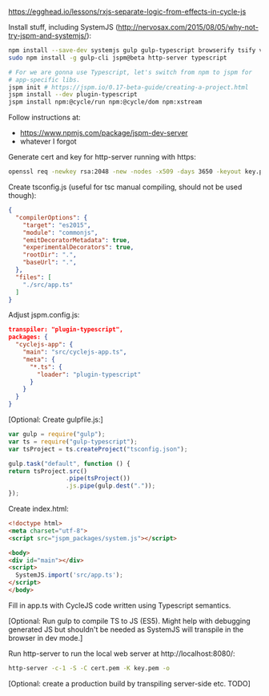 https://egghead.io/lessons/rxjs-separate-logic-from-effects-in-cycle-js



Install stuff, including SystemJS (http://nervosax.com/2015/08/05/why-not-try-jspm-and-systemjs/):

``` sh
npm install --save-dev systemjs gulp gulp-typescript browserify tsify vinyl-source-stream
sudo npm install -g gulp-cli jspm@beta http-server typescript

# For we are gonna use Typescript, let's switch from npm to jspm for
# app-specific libs.
jspm init # https://jspm.io/0.17-beta-guide/creating-a-project.html
jspm install --dev plugin-typescript
jspm install npm:@cycle/run npm:@cycle/dom npm:xstream
```



Follow instructions at:

* https://www.npmjs.com/package/jspm-dev-server
* whatever I forgot



Generate cert and key for http-server running with https:

``` sh
openssl req -newkey rsa:2048 -new -nodes -x509 -days 3650 -keyout key.pem -out cert.pem
```



Create tsconfig.js (useful for tsc manual compiling, should not be used though):

``` json
{
  "compilerOptions": {
    "target": "es2015",
    "module": "commonjs",
    "emitDecoratorMetadata": true,
    "experimentalDecorators": true,
    "rootDir": ".",
    "baseUrl": ".",
  },
  "files": [
    "./src/app.ts"
  ]
}
```



Adjust jspm.config.js:

``` json
transpiler: "plugin-typescript",
packages: {
  "cyclejs-app": {
    "main": "src/cyclejs-app.ts",
    "meta": {
      "*.ts": {
        "loader": "plugin-typescript"
      }
    }
  }
}
```


[Optional: Create gulpfile.js:]

``` js
var gulp = require("gulp");
var ts = require("gulp-typescript");
var tsProject = ts.createProject("tsconfig.json");

gulp.task("default", function () {
return tsProject.src()
                .pipe(tsProject())
                .js.pipe(gulp.dest("."));
});
```



Create index.html:

``` html
<!doctype html>
<meta charset="utf-8">
<script src="jspm_packages/system.js"></script>

<body>
<div id="main"></div>
<script>
  SystemJS.import('src/app.ts');
</script>
</body>
```



Fill in app.ts with CycleJS code written using Typescript semantics.

[Optional: Run gulp to compile TS to JS (ES5). Might help with debugging
generated JS but shouldn't be needed as SystemJS will transpile in the browser
in dev mode.]

Run http-server to run the local web server at http://localhost:8080/:

``` sh
http-server -c-1 -S -C cert.pem -K key.pem -o
```

[Optional: create a production build by transpiling server-side etc. TODO]
